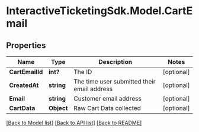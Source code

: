 # InteractiveTicketingSdk.Model.CartEmail
## Properties

Name | Type | Description | Notes
------------ | ------------- | ------------- | -------------
**CartEmailId** | **int?** | The ID | [optional] 
**CreatedAt** | **string** | The time user submitted their email address | [optional] 
**Email** | **string** | Customer email address | [optional] 
**CartData** | **Object** | Raw Cart Data collected | [optional] 

[[Back to Model list]](../README.md#documentation-for-models) [[Back to API list]](../README.md#documentation-for-api-endpoints) [[Back to README]](../README.md)

